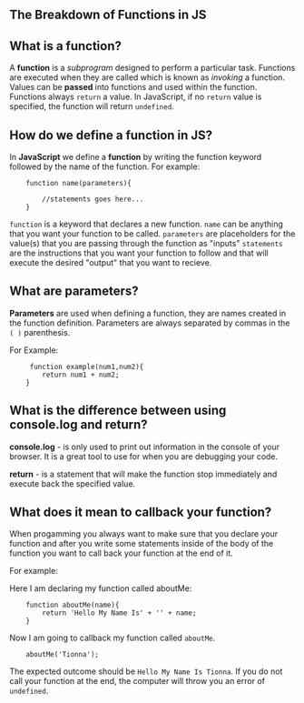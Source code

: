 ## The Breakdown of Functions in JS 


## What is a function?

A **function** is a *subprogram* designed to perform a particular task. Functions are executed when they are called which is known as *invoking* a function. Values can be **passed** into functions and used within the function. Functions always `return` a value. In JavaScript, if no `return` value is specified, the function will return `undefined`. 



## How do we define a function in JS? 

In **JavaScript** we define a **function** by writing the function keyword followed by the name of the function. For example: 

	 	function name(parameters){
		
			//statements goes here...
		}

`function` is a keyword that declares a new function. 
`name` can be anything that you want your function to be called.
`parameters` are placeholders for the value(s) that you are passing through the function as "inputs"
`statements` are the instructions that you want your function to follow and  that will execute the desired "output" that you want to recieve. 


## What are parameters? 
**Parameters** are used when defining a function, they are names created in the function definition. Parameters are always separated by commas in the `( )` parenthesis. 

For Example: 

		 function example(num1,num2){
			return num1 + num2; 
		}
		

## What is the difference between using console.log and return? 


**console.log** - is only used to print out information in the console of your browser. It is a great tool to use for when you are debugging your code.  

**return** - is a statement that will make the function stop immediately and execute back the specified value. 



## What does it mean to callback your function? 

When progamming you always want to make sure that you declare your function and after you write some statements inside of the body of the function you want to call back your function at the end of it. 

For example: 

Here I am declaring my function called aboutMe: 

		function aboutMe(name){
			return 'Hello My Name Is' + '' + name;
		}


Now I am going to callback my function called `aboutMe`. 
		
		aboutMe('Tionna'); 
		

The expected outcome should be `Hello My Name Is Tionna`. If you do not call your function at the end, the computer will throw you an error of `undefined`. 


























